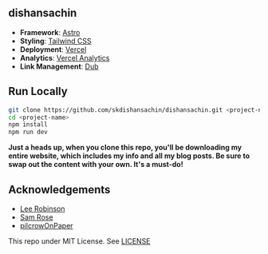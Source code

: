 ## dishansachin

-   **Framework**: [Astro](https://astro.build)
-   **Styling**: [Tailwind CSS](https://tailwindcss.com)
-   **Deployment**: [Vercel](https://vercel.com)
-   **Analytics**: [Vercel Analytics](https://vercel.com/analytics)
-   **Link Management**: [Dub](https://dub.co)

## Run Locally

```bash
git clone https://github.com/skdishansachin/dishansachin.git <project-name>
cd <project-name>
npm install
npm run dev
```

**Just a heads up, when you clone this repo, you'll be downloading my entire website, which includes my info and all my blog posts. Be sure to swap out the content with your own. It's a must-do!**

## Acknowledgements

-   [Lee Robinson](https://leerob.io)
-   [Sam Rose](https://samwho.dev)
-   [pilcrowOnPaper](https://pilcrowonpaper.com)

This repo under MIT License. See [LICENSE](https://github.com/skdishansachin/dishansachin/blob/master/LICENSE)
